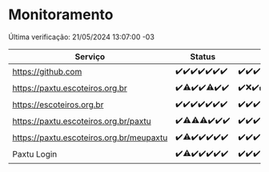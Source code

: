 # Monitoramento

Última verificação: 21/05/2024 13:07:00 -03

|Serviço|Status|Últimas 24h|
|---|---|---|
|https://github.com|<span title="2024-05-14: OK=24">✔️</span><span title="2024-05-15: OK=24">✔️</span><span title="2024-05-16: OK=24">✔️</span><span title="2024-05-17: OK=24">✔️</span><span title="2024-05-18: OK=24">✔️</span><span title="2024-05-19: OK=24">✔️</span><span title="2024-05-20: OK=16">✔️</span>|<span title="20/05/2024 13:08:00 -03 : 200">✔️</span><span title="20/05/2024 14:07:00 -03 : 200">✔️</span><span title="20/05/2024 15:08:00 -03 : 200">✔️</span><span title="20/05/2024 16:03:00 -03 : 200">✔️</span><span title="20/05/2024 17:07:00 -03 : 200">✔️</span><span title="20/05/2024 18:05:00 -03 : 200">✔️</span><span title="20/05/2024 19:06:00 -03 : 200">✔️</span><span title="20/05/2024 20:07:00 -03 : 200">✔️</span><span title="20/05/2024 21:32:00 -03 : 200">✔️</span><span title="20/05/2024 22:45:00 -03 : 200">✔️</span><span title="20/05/2024 23:21:00 -03 : 200">✔️</span><span title="21/05/2024 00:07:00 -03 : 200">✔️</span><span title="21/05/2024 01:08:00 -03 : 200">✔️</span><span title="21/05/2024 02:07:00 -03 : 200">✔️</span><span title="21/05/2024 03:10:00 -03 : 200">✔️</span><span title="21/05/2024 04:06:00 -03 : 200">✔️</span><span title="21/05/2024 05:09:00 -03 : 200">✔️</span><span title="21/05/2024 06:07:00 -03 : 200">✔️</span><span title="21/05/2024 07:07:00 -03 : 200">✔️</span><span title="21/05/2024 08:06:00 -03 : 200">✔️</span><span title="21/05/2024 09:12:00 -03 : 200">✔️</span><span title="21/05/2024 10:09:00 -03 : 200">✔️</span><span title="21/05/2024 11:06:00 -03 : 200">✔️</span><span title="21/05/2024 12:06:00 -03 : 200">✔️</span><span title="21/05/2024 13:07:00 -03 : 200">✔️</span>|
|https://paxtu.escoteiros.org.br|<span title="2024-05-14: OK=24">✔️</span><span title="2024-05-15: OK=23, Falhas=1">⚠️</span><span title="2024-05-16: OK=24">✔️</span><span title="2024-05-17: OK=24">✔️</span><span title="2024-05-18: OK=23, Falhas=1">⚠️</span><span title="2024-05-19: OK=24">✔️</span><span title="2024-05-20: OK=16">✔️</span>|<span title="20/05/2024 13:08:00 -03 : 200">✔️</span><span title="20/05/2024 14:07:00 -03 : 0">❌</span><span title="20/05/2024 15:08:00 -03 : 200">✔️</span><span title="20/05/2024 16:03:00 -03 : 200">✔️</span><span title="20/05/2024 17:07:00 -03 : 200">✔️</span><span title="20/05/2024 18:05:00 -03 : 200">✔️</span><span title="20/05/2024 19:06:00 -03 : 200">✔️</span><span title="20/05/2024 20:07:00 -03 : 200">✔️</span><span title="20/05/2024 21:32:00 -03 : 200">✔️</span><span title="20/05/2024 22:45:00 -03 : 200">✔️</span><span title="20/05/2024 23:21:00 -03 : 200">✔️</span><span title="21/05/2024 00:07:00 -03 : 200">✔️</span><span title="21/05/2024 01:08:00 -03 : 200">✔️</span><span title="21/05/2024 02:07:00 -03 : 200">✔️</span><span title="21/05/2024 03:10:00 -03 : 200">✔️</span><span title="21/05/2024 04:06:00 -03 : 200">✔️</span><span title="21/05/2024 05:09:00 -03 : 200">✔️</span><span title="21/05/2024 06:07:00 -03 : 200">✔️</span><span title="21/05/2024 07:07:00 -03 : 200">✔️</span><span title="21/05/2024 08:06:00 -03 : 200">✔️</span><span title="21/05/2024 09:12:00 -03 : 200">✔️</span><span title="21/05/2024 10:09:00 -03 : 200">✔️</span><span title="21/05/2024 11:06:00 -03 : 200">✔️</span><span title="21/05/2024 12:06:00 -03 : 200">✔️</span><span title="21/05/2024 13:07:00 -03 : 200">✔️</span>|
|https://escoteiros.org.br|<span title="2024-05-14: OK=24">✔️</span><span title="2024-05-15: OK=24">✔️</span><span title="2024-05-16: OK=24">✔️</span><span title="2024-05-17: OK=24">✔️</span><span title="2024-05-18: OK=24">✔️</span><span title="2024-05-19: OK=24">✔️</span><span title="2024-05-20: OK=16">✔️</span>|<span title="20/05/2024 13:08:00 -03 : 200">✔️</span><span title="20/05/2024 14:07:00 -03 : 200">✔️</span><span title="20/05/2024 15:08:00 -03 : 200">✔️</span><span title="20/05/2024 16:03:00 -03 : 200">✔️</span><span title="20/05/2024 17:07:00 -03 : 200">✔️</span><span title="20/05/2024 18:05:00 -03 : 200">✔️</span><span title="20/05/2024 19:06:00 -03 : 200">✔️</span><span title="20/05/2024 20:07:00 -03 : 200">✔️</span><span title="20/05/2024 21:32:00 -03 : 200">✔️</span><span title="20/05/2024 22:45:00 -03 : 200">✔️</span><span title="20/05/2024 23:21:00 -03 : 200">✔️</span><span title="21/05/2024 00:07:00 -03 : 200">✔️</span><span title="21/05/2024 01:08:00 -03 : 200">✔️</span><span title="21/05/2024 02:07:00 -03 : 200">✔️</span><span title="21/05/2024 03:10:00 -03 : 200">✔️</span><span title="21/05/2024 04:06:00 -03 : 200">✔️</span><span title="21/05/2024 05:09:00 -03 : 200">✔️</span><span title="21/05/2024 06:07:00 -03 : 200">✔️</span><span title="21/05/2024 07:07:00 -03 : 200">✔️</span><span title="21/05/2024 08:06:00 -03 : 200">✔️</span><span title="21/05/2024 09:12:00 -03 : 200">✔️</span><span title="21/05/2024 10:09:00 -03 : 200">✔️</span><span title="21/05/2024 11:06:00 -03 : 200">✔️</span><span title="21/05/2024 12:06:00 -03 : 200">✔️</span><span title="21/05/2024 13:07:00 -03 : 200">✔️</span>|
|https://paxtu.escoteiros.org.br/paxtu|<span title="2024-05-14: OK=24">✔️</span><span title="2024-05-15: OK=23, Falhas=1">⚠️</span><span title="2024-05-16: OK=23, Falhas=1">⚠️</span><span title="2024-05-17: OK=23, Falhas=1">⚠️</span><span title="2024-05-18: OK=24">✔️</span><span title="2024-05-19: OK=24">✔️</span><span title="2024-05-20: OK=16">✔️</span>|<span title="20/05/2024 13:08:00 -03 : 200">✔️</span><span title="20/05/2024 14:07:00 -03 : 200">✔️</span><span title="20/05/2024 15:08:00 -03 : 200">✔️</span><span title="20/05/2024 16:03:00 -03 : 200">✔️</span><span title="20/05/2024 17:07:00 -03 : 200">✔️</span><span title="20/05/2024 18:05:00 -03 : 200">✔️</span><span title="20/05/2024 19:06:00 -03 : 200">✔️</span><span title="20/05/2024 20:07:00 -03 : 200">✔️</span><span title="20/05/2024 21:32:00 -03 : 200">✔️</span><span title="20/05/2024 22:45:00 -03 : 200">✔️</span><span title="20/05/2024 23:21:00 -03 : 200">✔️</span><span title="21/05/2024 00:07:00 -03 : 200">✔️</span><span title="21/05/2024 01:08:00 -03 : 200">✔️</span><span title="21/05/2024 02:07:00 -03 : 200">✔️</span><span title="21/05/2024 03:10:00 -03 : 200">✔️</span><span title="21/05/2024 04:06:00 -03 : 200">✔️</span><span title="21/05/2024 05:09:00 -03 : 200">✔️</span><span title="21/05/2024 06:07:00 -03 : 200">✔️</span><span title="21/05/2024 07:07:00 -03 : 200">✔️</span><span title="21/05/2024 08:06:00 -03 : 200">✔️</span><span title="21/05/2024 09:12:00 -03 : 200">✔️</span><span title="21/05/2024 10:09:00 -03 : 200">✔️</span><span title="21/05/2024 11:06:00 -03 : 200">✔️</span><span title="21/05/2024 12:07:00 -03 : 200">✔️</span><span title="21/05/2024 13:07:00 -03 : 200">✔️</span>|
|https://paxtu.escoteiros.org.br/meupaxtu|<span title="2024-05-14: OK=24">✔️</span><span title="2024-05-15: OK=23, Falhas=1">⚠️</span><span title="2024-05-16: OK=24">✔️</span><span title="2024-05-17: OK=24">✔️</span><span title="2024-05-18: OK=24">✔️</span><span title="2024-05-19: OK=24">✔️</span><span title="2024-05-20: OK=16">✔️</span>|<span title="20/05/2024 13:08:00 -03 : 200">✔️</span><span title="20/05/2024 14:07:00 -03 : 200">✔️</span><span title="20/05/2024 15:08:00 -03 : 200">✔️</span><span title="20/05/2024 16:03:00 -03 : 200">✔️</span><span title="20/05/2024 17:07:00 -03 : 200">✔️</span><span title="20/05/2024 18:05:00 -03 : 200">✔️</span><span title="20/05/2024 19:06:00 -03 : 200">✔️</span><span title="20/05/2024 20:07:00 -03 : 200">✔️</span><span title="20/05/2024 21:32:00 -03 : 200">✔️</span><span title="20/05/2024 22:45:00 -03 : 200">✔️</span><span title="20/05/2024 23:21:00 -03 : 200">✔️</span><span title="21/05/2024 00:07:00 -03 : 200">✔️</span><span title="21/05/2024 01:08:00 -03 : 200">✔️</span><span title="21/05/2024 02:07:00 -03 : 200">✔️</span><span title="21/05/2024 03:10:00 -03 : 200">✔️</span><span title="21/05/2024 04:06:00 -03 : 200">✔️</span><span title="21/05/2024 05:09:00 -03 : 200">✔️</span><span title="21/05/2024 06:07:00 -03 : 200">✔️</span><span title="21/05/2024 07:07:00 -03 : 200">✔️</span><span title="21/05/2024 08:06:00 -03 : 200">✔️</span><span title="21/05/2024 09:12:00 -03 : 200">✔️</span><span title="21/05/2024 10:09:00 -03 : 200">✔️</span><span title="21/05/2024 11:06:00 -03 : 200">✔️</span><span title="21/05/2024 12:07:00 -03 : 200">✔️</span><span title="21/05/2024 13:07:00 -03 : 200">✔️</span>|
|Paxtu Login|<span title="2024-05-14: OK=24">✔️</span><span title="2024-05-15: OK=23, Falhas=1">⚠️</span><span title="2024-05-16: OK=24">✔️</span><span title="2024-05-17: OK=24">✔️</span><span title="2024-05-18: OK=24">✔️</span><span title="2024-05-19: OK=24">✔️</span><span title="2024-05-20: OK=16">✔️</span>|<span title="20/05/2024 13:08:00 -03 : 200">✔️</span><span title="20/05/2024 14:07:00 -03 : 200">✔️</span><span title="20/05/2024 15:08:00 -03 : 200">✔️</span><span title="20/05/2024 16:03:00 -03 : 200">✔️</span><span title="20/05/2024 17:07:00 -03 : 200">✔️</span><span title="20/05/2024 18:05:00 -03 : 200">✔️</span><span title="20/05/2024 19:06:00 -03 : 200">✔️</span><span title="20/05/2024 20:07:00 -03 : 200">✔️</span><span title="20/05/2024 21:32:00 -03 : 200">✔️</span><span title="20/05/2024 22:45:00 -03 : 200">✔️</span><span title="20/05/2024 23:21:00 -03 : 200">✔️</span><span title="21/05/2024 00:07:00 -03 : 200">✔️</span><span title="21/05/2024 01:08:00 -03 : 200">✔️</span><span title="21/05/2024 02:07:00 -03 : 200">✔️</span><span title="21/05/2024 03:10:00 -03 : 200">✔️</span><span title="21/05/2024 04:06:00 -03 : 200">✔️</span><span title="21/05/2024 05:09:00 -03 : 200">✔️</span><span title="21/05/2024 06:07:00 -03 : 200">✔️</span><span title="21/05/2024 07:07:00 -03 : 200">✔️</span><span title="21/05/2024 08:06:00 -03 : 200">✔️</span><span title="21/05/2024 09:12:00 -03 : 200">✔️</span><span title="21/05/2024 10:09:00 -03 : 200">✔️</span><span title="21/05/2024 11:06:00 -03 : 200">✔️</span><span title="21/05/2024 12:07:00 -03 : 200">✔️</span><span title="21/05/2024 13:07:00 -03 : 200">✔️</span>|
